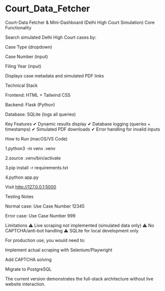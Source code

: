 # Court_Data_Fetcher
Court-Data Fetcher & Mini-Dashboard (Delhi High Court Simulation)
Core Functionality

Search simulated Delhi High Court cases by:

Case Type (dropdown)

Case Number (input)

Filing Year (input)

Displays case metadata and simulated PDF links

Technical Stack

Frontend: HTML + Tailwind CSS

Backend: Flask (Python)

Database: SQLite (logs all queries)

Key Features
✔ Dynamic results display
✔ Database logging (queries + timestamps)
✔ Simulated PDF downloads
✔ Error handling for invalid inputs

How to Run (macOS/VS Code)

1.python3 -m venv .venv

2.source .venv/bin/activate

3.pip install -r requirements.txt

4.python app.py

Visit http://127.0.0.1:5000

Testing Notes

Normal case: Use Case Number 12345

Error case: Use Case Number 999

Limitations
⚠ Live scraping not implemented (simulated data only)
⚠ No CAPTCHA/anti-bot handling
⚠ SQLite for local development only

For production use, you would need to:

Implement actual scraping with Selenium/Playwright

Add CAPTCHA solving

Migrate to PostgreSQL

The current version demonstrates the full-stack architecture without live website interaction.
